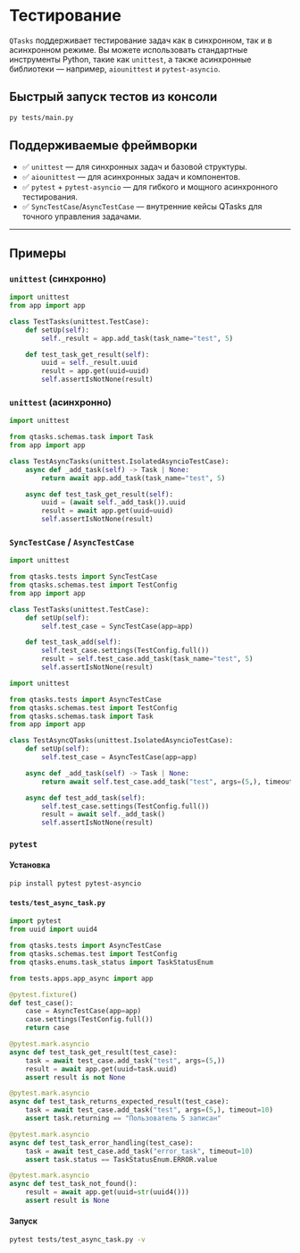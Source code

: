 # Тестирование

`QTasks` поддерживает тестирование задач как в синхронном, так и в асинхронном режиме.
Вы можете использовать стандартные инструменты Python, такие как `unittest`, а
также асинхронные библиотеки — например, `aiounittest` и `pytest-asyncio`.

## Быстрый запуск тестов из консоли

```bash
py tests/main.py
```

## Поддерживаемые фреймворки

* ✅ `unittest` — для синхронных задач и базовой структуры.
* ✅ `aiounittest` — для асинхронных задач и компонентов.
* ✅ `pytest` + `pytest-asyncio` — для гибкого и мощного асинхронного тестирования.
* ✅ `SyncTestCase`/`AsyncTestCase` — внутренние кейсы QTasks для точного управления
задачами.

---

## Примеры

### `unittest` (синхронно)

```python
import unittest
from app import app

class TestTasks(unittest.TestCase):
    def setUp(self):
        self._result = app.add_task(task_name="test", 5)

    def test_task_get_result(self):
        uuid = self._result.uuid
        result = app.get(uuid=uuid)
        self.assertIsNotNone(result)
```

### `unittest` (асинхронно)

```python
import unittest

from qtasks.schemas.task import Task
from app import app

class TestAsyncTasks(unittest.IsolatedAsyncioTestCase):
    async def _add_task(self) -> Task | None:
        return await app.add_task(task_name="test", 5)

    async def test_task_get_result(self):
        uuid = (await self._add_task()).uuid
        result = await app.get(uuid=uuid)
        self.assertIsNotNone(result)
```

### `SyncTestCase` / `AsyncTestCase`

```python
import unittest

from qtasks.tests import SyncTestCase
from qtasks.schemas.test import TestConfig
from app import app

class TestTasks(unittest.TestCase):
    def setUp(self):
        self.test_case = SyncTestCase(app=app)

    def test_task_add(self):
        self.test_case.settings(TestConfig.full())
        result = self.test_case.add_task(task_name="test", 5)
        self.assertIsNotNone(result)
```

```python
import unittest

from qtasks.tests import AsyncTestCase
from qtasks.schemas.test import TestConfig
from qtasks.schemas.task import Task
from app import app

class TestAsyncQTasks(unittest.IsolatedAsyncioTestCase):
    def setUp(self):
        self.test_case = AsyncTestCase(app=app)

    async def _add_task(self) -> Task | None:
        return await self.test_case.add_task("test", args=(5,), timeout=10)

    async def test_add_task(self):
        self.test_case.settings(TestConfig.full())
        result = await self._add_task()
        self.assertIsNotNone(result)
```

### `pytest`

#### Установка

```bash
pip install pytest pytest-asyncio
```

#### `tests/test_async_task.py`

```python
import pytest
from uuid import uuid4

from qtasks.tests import AsyncTestCase
from qtasks.schemas.test import TestConfig
from qtasks.enums.task_status import TaskStatusEnum

from tests.apps.app_async import app

@pytest.fixture()
def test_case():
    case = AsyncTestCase(app=app)
    case.settings(TestConfig.full())
    return case

@pytest.mark.asyncio
async def test_task_get_result(test_case):
    task = await test_case.add_task("test", args=(5,))
    result = await app.get(uuid=task.uuid)
    assert result is not None

@pytest.mark.asyncio
async def test_task_returns_expected_result(test_case):
    task = await test_case.add_task("test", args=(5,), timeout=10)
    assert task.returning == "Пользователь 5 записан"

@pytest.mark.asyncio
async def test_task_error_handling(test_case):
    task = await test_case.add_task("error_task", timeout=10)
    assert task.status == TaskStatusEnum.ERROR.value

@pytest.mark.asyncio
async def test_task_not_found():
    result = await app.get(uuid=str(uuid4()))
    assert result is None
```

#### Запуск

```bash
pytest tests/test_async_task.py -v
```
